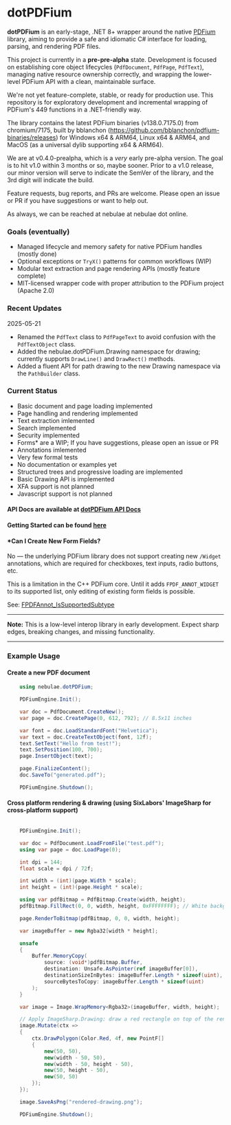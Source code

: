 ﻿# dotPDFium

**dotPDFium** is an early-stage, .NET 8+ wrapper around the native [PDFium](https://pdfium.googlesource.com/pdfium/) library, aiming to provide a safe and idiomatic C# interface for loading, parsing, and rendering PDF files.

This project is currently in a **pre-pre-alpha** state. Development is focused on establishing core object lifecycles (`PdfDocument`, `PdfPage`, `PdfText`), managing native resource ownership correctly, and wrapping the lower-level PDFium API with a clean, maintainable surface.

We're not yet feature-complete, stable, or ready for production use. This repository is for exploratory development and incremental wrapping of PDFium's 449 functions in a .NET-friendly way.

The library contains the latest PDFium binaries (v138.0.7175.0) from chromium/7175, built by bblanchon (https://github.com/bblanchon/pdfium-binaries/releases) for Windows x64 & ARM64, Linux x64 & ARM64, and MacOS (as a universal dylib supporting x64 & ARM64).

We are at v0.4.0-prealpha, which is a *very* early pre-alpha version. The goal is to hit v1.0 within 3 months or so, maybe sooner. Prior to a v1.0 release, our minor version will serve to indicate the SemVer of the library, and the 3rd digit will indicate the build.

Feature requests, bug reports, and PRs are welcome. Please open an issue or PR if you have suggestions or want to help out.

As always, we can be reached at nebulae at nebulae dot online.

### Goals (eventually)

- Managed lifecycle and memory safety for native PDFium handles (mostly done)
- Optional exceptions or `TryX()` patterns for common workflows (WIP)
- Modular text extraction and page rendering APIs (mostly feature complete)
- MIT-licensed wrapper code with proper attribution to the PDFium project (Apache 2.0)

### Recent Updates

2025-05-21 

- Renamed the `PdfText` class to `PdfPageText` to avoid confusion with the `PdfTextObject` class.
- Added the nebulae.dotPDFium.Drawing namespace for drawing; currently supports `DrawLine()` and `DrawRect()` methods.
- Added a fluent API for path drawing to the new Drawing namespace via the `PathBuilder` class.

### Current Status

- Basic document and page loading implemented
- Page handling and rendering implemented
- Text extraction imlemented
- Search implemented
- Security implemented
- Forms\* are a WIP; If you have suggestions, please open an issue or PR
- Annotations imlemented
- Very few formal tests
- No documentation or examples yet
- Structured trees and progressive loading are implemented
- Basic Drawing API is implemented
- XFA support is not planned
- Javascript support is not planned

#### API Docs are available at [dotPDFium API Docs](https://nebulae.online/dotPDFium/api/nebulae.dotPDFium.html)

#### Getting Started can be found [here](https://nebulae.online/dotPDFium/docs/getting-started.html)

#### \*Can I Create New Form Fields?

No — the underlying PDFium library does not support creating new `/Widget` annotations, which are required for checkboxes, text inputs, radio buttons, etc.

This is a limitation in the C++ PDFium core. Until it adds `FPDF_ANNOT_WIDGET` to its supported list, only editing of existing form fields is possible.

See: [FPDFAnnot_IsSupportedSubtype](https://pdfium.googlesource.com/pdfium/+/cffbd3c96f99c86fad5880db4996daa6b19fa501/fpdfsdk/fpdf_annot.cpp)

---

**Note:** This is a low-level interop library in early development. Expect sharp edges, breaking changes, and missing functionality.

---

### Example Usage

#### Create a new PDF document
```csharp
    using nebulae.dotPDFium;

    PDFiumEngine.Init();

    var doc = PdfDocument.CreateNew();
    var page = doc.CreatePage(0, 612, 792); // 8.5x11 inches

    var font = doc.LoadStandardFont("Helvetica");
    var text = doc.CreateTextObject(font, 12f);
    text.SetText("Hello from test!");
    text.SetPosition(100, 700);
    page.InsertObject(text);

    page.FinalizeContent();
    doc.SaveTo("generated.pdf");

    PDFiumEngine.Shutdown();
```

#### Cross platform rendering & drawing (using SixLabors' ImageSharp for cross-platform support)
```csharp

    PDFiumEngine.Init();

    var doc = PdfDocument.LoadFromFile("test.pdf");
    using var page = doc.LoadPage(0);

    int dpi = 144;
    float scale = dpi / 72f;

    int width = (int)(page.Width * scale);
    int height = (int)(page.Height * scale);

    using var pdfBitmap = PdfBitmap.Create(width, height);
    pdfBitmap.FillRect(0, 0, width, height, 0xFFFFFFFF); // White background

    page.RenderToBitmap(pdfBitmap, 0, 0, width, height);

    var imageBuffer = new Rgba32[width * height];

    unsafe
    {
        Buffer.MemoryCopy(
            source: (void*)pdfBitmap.Buffer,
            destination: Unsafe.AsPointer(ref imageBuffer[0]),
            destinationSizeInBytes: imageBuffer.Length * sizeof(uint), // Rgba32 is 4 bytes
            sourceBytesToCopy: imageBuffer.Length * sizeof(uint)
        );
    }

    var image = Image.WrapMemory<Rgba32>(imageBuffer, width, height);

    // Apply ImageSharp.Drawing: draw a red rectangle on top of the rendered PDF
    image.Mutate(ctx =>
    {
        ctx.DrawPolygon(Color.Red, 4f, new PointF[]
        {
            new(50, 50),
            new(width - 50, 50),
            new(width - 50, height - 50),
            new(50, height - 50),
            new(50, 50)
        });
    });

    image.SaveAsPng("rendered-drawing.png");

    PDFiumEngine.Shutdown();
```